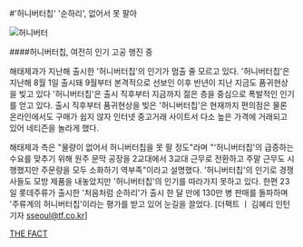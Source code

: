 #'허니버터칩' '순하리', 없어서 못 팔아


![허니버터](http://img.tf.co.kr/article/home/2015/05/29/201562431432883366.jpg)

####허니버터칩, 여전히 인기 고공 행진 중

해태제과가 지난해 출시한 '허니버터칩'의 인기가 멈출 줄 모르고 있다.
'허니버터칩'은 지난해 8월 1일 출시돼 9월부터 본격적으로 선보인 이후 반년이 지난 지금도 품귀현상을 빚고 있다
'허니버터칩'은 출시 직후부터 지금까지 젊은 층을 중심으로 폭발적인 인기를 얻고 있다.
출시 직후부터 품귀현상을 빚은 '허니버터칩'은 현재까지 편의점은 물론 온라인에서도 구매가 쉽지 않자 인터넷 중고거래 사이트서 다소 높은 가격에 거래되고 있어 네티즌을 놀라게 했다.

해태제과 측은 "물량이 없어서 허니버터칩을 못 팔 정도"라며 "'허니버터칩'의 급증하는 수요를 맞추기 위해 원주 문막 공장을 2교대에서 3교대 근무로 전환하고 주말 근무도 시행했지만 주문량을 모두 소화하기 역부족"이라고 설명했다.
'허니버터칩'의 인기로 경쟁사들도 모방 제품을 내놓았지만 '허니버터칩'의 인기를 따라가지 못하고 있다.
한편 23일 롯데주류가 출시한 '처음처럼 순하리'가 출시 한 달 만에 130만 병 판매를 돌파하며 '주류계의 허니버터칩'이라는 평가를 받고 있어 눈길을 끌었다.
[더팩트 ㅣ 김혜리 인턴기자 sseoul@tf.co.kr]



[THE FACT](http://news.tf.co.kr/read/life/1532392.htm)
